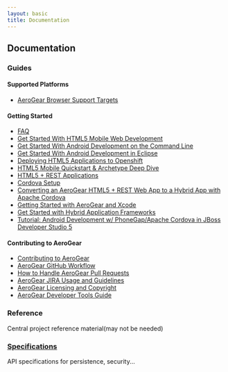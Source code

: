 ```yaml
---
layout: basic
title: Documentation
---
```


## Documentation

### Guides

#### Supported Platforms

* [AeroGear Browser Support Targets](guides/AeroGearBrowserTargets)

#### Getting Started

* [FAQ](guides/FAQ)
* [Get Started With HTML5 Mobile Web Development](guides/GetStartedHTML5MobileWeb)
* [Get Started With Android Development on the Command Line](guides/GetStartedAndroid)
* [Get Started With Android Development in Eclipse](guides/EclipseSetup)
* [Deploying HTML5 Applications to Openshift](guides/HTML5AppsToOpenshift)
* [HTML5 Mobile Quickstart & Archetype Deep Dive](guides/HTML5MobileQuickstartAndDeepDive)
* [HTML5 + REST Applications](guides/HTML5RESTApps)
* [Cordova Setup](guides/CordovaSetup)
* [Converting an AeroGear HTML5 + REST Web App to a Hybrid App with Apache Cordova](guides/HTML5ToHybridWithCordova)
* [Getting Started with AeroGear and Xcode](guides/GetStartedwithAeroGearandXcode)
* [Get Started with Hybrid Application Frameworks](guides/HybridApplicationFrameworks)
* [Tutorial: Android Development w/ PhoneGap/Apache Cordova in JBoss Developer Studio 5](guides/CordovaAndroidDevJBDS)

#### Contributing to AeroGear

* [Contributing to AeroGear](guides/Contributing)
* [AeroGear GitHub Workflow](guides/GitHubWorkflow)
* [How to Handle AeroGear Pull Requests](guides/AeroGearPullRequests)
* [AeroGear JIRA Usage and Guidelines](guides/JIRAUsage)
* [AeroGear Licensing and Copyright](guides/license)
* [AeroGear Developer Tools Guide](guides/AeroGearDeveloperSetup)

### Reference

Central project reference material(may not be needed)

### [Specifications](specs)

API specifications for persistence, security...
